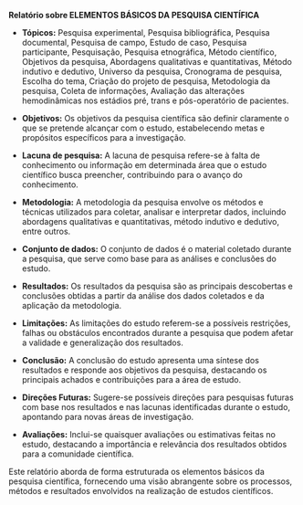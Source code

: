 **Relatório sobre ELEMENTOS BÁSICOS DA PESQUISA CIENTÍFICA**

- **Tópicos:** Pesquisa experimental, Pesquisa bibliográfica, Pesquisa documental, Pesquisa de campo, Estudo de caso, Pesquisa participante, Pesquisação, Pesquisa etnográfica, Método científico, Objetivos da pesquisa, Abordagens qualitativas e quantitativas, Método indutivo e dedutivo, Universo da pesquisa, Cronograma de pesquisa, Escolha do tema, Criação do projeto de pesquisa, Metodologia da pesquisa, Coleta de informações, Avaliação das alterações hemodinâmicas nos estádios pré, trans e pós-operatório de pacientes.

- **Objetivos:** Os objetivos da pesquisa científica são definir claramente o que se pretende alcançar com o estudo, estabelecendo metas e propósitos específicos para a investigação.

- **Lacuna de pesquisa:** A lacuna de pesquisa refere-se à falta de conhecimento ou informação em determinada área que o estudo científico busca preencher, contribuindo para o avanço do conhecimento.

- **Metodologia:** A metodologia da pesquisa envolve os métodos e técnicas utilizados para coletar, analisar e interpretar dados, incluindo abordagens qualitativas e quantitativas, método indutivo e dedutivo, entre outros.

- **Conjunto de dados:** O conjunto de dados é o material coletado durante a pesquisa, que serve como base para as análises e conclusões do estudo.

- **Resultados:** Os resultados da pesquisa são as principais descobertas e conclusões obtidas a partir da análise dos dados coletados e da aplicação da metodologia.

- **Limitações:** As limitações do estudo referem-se a possíveis restrições, falhas ou obstáculos encontrados durante a pesquisa que podem afetar a validade e generalização dos resultados.

- **Conclusão:** A conclusão do estudo apresenta uma síntese dos resultados e responde aos objetivos da pesquisa, destacando os principais achados e contribuições para a área de estudo.

- **Direções Futuras:** Sugere-se possíveis direções para pesquisas futuras com base nos resultados e nas lacunas identificadas durante o estudo, apontando para novas áreas de investigação.

- **Avaliações:** Inclui-se quaisquer avaliações ou estimativas feitas no estudo, destacando a importância e relevância dos resultados obtidos para a comunidade científica.

Este relatório aborda de forma estruturada os elementos básicos da pesquisa científica, fornecendo uma visão abrangente sobre os processos, métodos e resultados envolvidos na realização de estudos científicos.